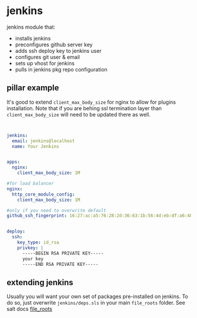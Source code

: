 jenkins
=======

jenkins module that:
 - installs jenkins
 - preconfigures github server key
 - adds ssh deploy key to jenkins user
 - configures git user & email
 - sets up vhost for jenkins
 - pulls in jenkins pkg repo configuration


pillar example
--------------
It's good to extend `client_max_body_size` for nginx to allow for plugins installation. Note that if you are behing ssl termination layer than `client_max_body_size` will need to be updated there as well.


```yaml


jenkins:
  email: jenkins@localhost
  name: Your Jenkins


apps:
  nginx:
    client_max_body_size: 1M

#for load balancer
nginx:
  http_core_module_config:
    client_max_body_size: 1M

#only if you need to overwrite default
github_ssh_fingerprint: 16:27:ac:a5:76:28:2d:36:63:1b:56:4d:eb:df:a6:48


deploy:
  ssh:
    key_type: id_rsa
    privkey: |
      -----BEGIN RSA PRIVATE KEY-----
      your key
      -----END RSA PRIVATE KEY-----


```


extending jenkins
-----------------

Usually you will want your own set of packages pre-installed on jenkins.
To do so, just overwrite `jenkins/deps.sls` in your main `file_roots` folder.
See salt docs [file_roots](http://docs.saltstack.com/en/latest/ref/file_server/file_roots.html)
